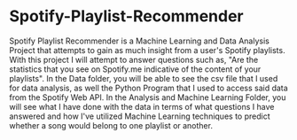 # Spotify-Playlist-Recommender
Spotify Playlist Recommender is a Machine Learning and Data Analysis Project that attempts to gain as much insight from a user's Spotify playlists. With this project I will attempt to answer questions such as, "Are the statistics that you see on Spotify.me indicative of the content of your playlists". 
In the Data folder, you will be able to see the csv file that I used for data analysis, as well the Python Program that I used to access said data from the Spotify Web API.
In the Analysis and Machine Learning Folder, you will see what I have done with the data in terms of what questions I have answered and how I've utilized Machine Learning techniques to predict whether a song would belong to one playlist or another.
